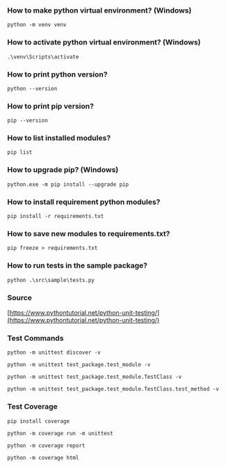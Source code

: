 ### How to make python virtual environment? (Windows)
`python -m venv venv`

### How to activate python virtual environment? (Windows)
`.\venv\Scripts\activate`

### How to print python version?
`python --version`

### How to print pip version?
`pip --version`

### How to list installed modules?
`pip list`

### How to upgrade pip? (Windows)
`python.exe -m pip install --upgrade pip`

### How to install requirement python modules?
`pip install -r requirements.txt`

### How to save new modules to requirements.txt?
`pip freeze > requirements.txt`

### How to run tests in the sample package?
`python .\src\sample\tests.py`

### Source
[https://www.pythontutorial.net/python-unit-testing/](https://www.pythontutorial.net/python-unit-testing/)

### Test Commands
`python -m unittest discover -v`

`python -m unittest test_package.test_module -v `

`python -m unittest test_package.test_module.TestClass -v`

`python -m unittest test_package.test_module.TestClass.test_method -v`

### Test Coverage
`pip install coverage`

`python -m coverage run -m unittest`

`python -m coverage report`

`python -m coverage html`

